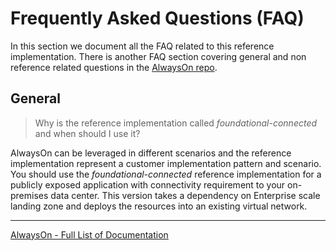 # Frequently Asked Questions (FAQ)

In this section we document all the FAQ related to this reference implementation. There is another FAQ section covering general and non reference related questions in the [AlwaysOn repo](https://github.com/Azure/AlwaysOn/blob/docs/main/docs/FAQ.md).

## General

> Why is the reference implementation called *foundational-connected* and when should I use it?

AlwaysOn can be leveraged in different scenarios and the reference implementation represent a customer implementation pattern and scenario. You should use the *foundational-connected* reference implementation for a publicly exposed application with connectivity requirement to your on-premises data center. This version takes a dependency on Enterprise scale landing zone and deploys the resources into an existing virtual network.

---
[AlwaysOn - Full List of Documentation](/docs/README.md)
